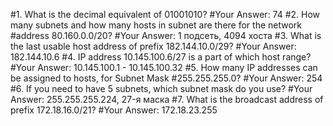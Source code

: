 #1. What is the decimal equivalent of 01001010?
#Your Answer: 74
#2. How many subnets and how many hosts in subnet are there for the network
#address 80.160.0.0/20?
#Your Answer: 1 подсеть, 4094 хоста
#3. What is the last usable host address of prefix 182.144.10.0/29?
#Your Answer: 182.144.10.6
#4. IP address 10.145.100.6/27 is a part of which host range?
#Your Answer: 10.145.100.1 - 10.145.100.32
#5. How many IP addresses can be assigned to hosts, for Subnet Mask
#255.255.255.0?
#Your Answer: 254
#6. If you need to have 5 subnets, which subnet mask do you use?
#Your Answer: 255.255.255.224, 27-я маска
#7. What is the broadcast address of prefix 172.18.16.0/21?
#Your Answer: 172.18.23.255
